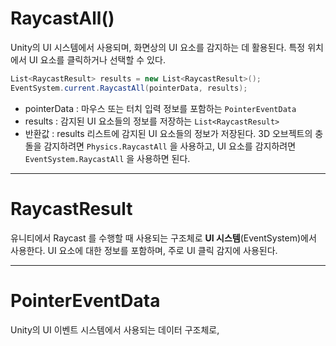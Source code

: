 # RaycastAll()
Unity의 UI 시스템에서 사용되며, 화면상의 UI 요소를 감지하는 데 활용된다.
특정 위치에서 UI 요소를 클릭하거나 선택할 수 있다.
```csharp
List<RaycastResult> results = new List<RaycastResult>();
EventSystem.current.RaycastAll(pointerData, results);
```
- pointerData : 마우스 또는 터치 입력 정보를 포함하는 `PointerEventData`
- results : 감지된 UI 요소들의 정보를 저장하는 `List<RaycastResult>`
- 반환값 : results 리스트에 감지된 UI 요소들의 정보가 저장된다.
3D 오브젝트의 충돌을 감지하려면 `Physics.RaycastAll` 을 사용하고, UI 요소를 감지하려면 `EventSystem.RaycastAll` 을 사용하면 된다.

---
# RaycastResult
유니티에서 Raycast 를 수행할 때 사용되는 구조체로 **UI 시스템**(EventSystem)에서 사용한다.
UI 요소에 대한 정보를 포함하며, 주로 UI 클릭 감지에 사용된다.

---
# PointerEventData
Unity의 UI 이벤트 시스템에서 사용되는 데이터 구조체로, 

